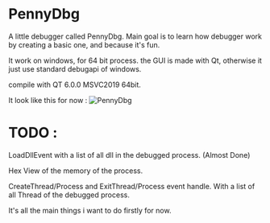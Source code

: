# PennyDbg

A little debugger called PennyDbg. Main goal is to learn how debugger work by creating a basic one, and because it's fun.

It work on windows, for 64 bit process. the GUI is made with Qt, otherwise it just use standard debugapi of windows.

compile with QT 6.0.0 MSVC2019 64bit.

It look like this for now : 
![PennyDbg](https://i.imgur.com/xEJ6fhG.png)

# TODO :
LoadDllEvent with a list of all dll in the debugged process. (Almost Done)

Hex View of the memory of the process.

CreateThread/Process and ExitThread/Process event handle. With a list of all Thread of the debugged process.

It's all the main things i want to do firstly for now.
